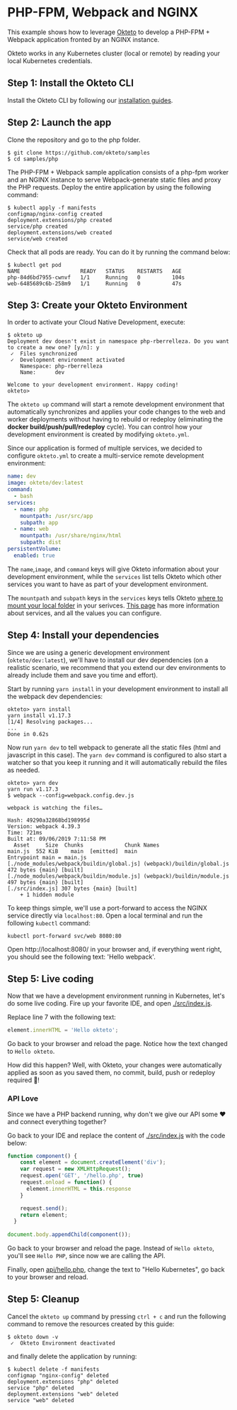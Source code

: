 # PHP-FPM, Webpack and NGINX

This example shows how to leverage [Okteto](https://github.com/okteto/okteto) to develop a PHP-FPM + Webpack application fronted by an NGINX instance.

Okteto works in any Kubernetes cluster (local or remote) by reading your local Kubernetes credentials.

## Step 1: Install the Okteto CLI

Install the Okteto CLI by following our [installation guides](https://okteto.com/docs/getting-started/).


## Step 2: Launch the app

Clone the repository and go to the php folder.

```console
$ git clone https://github.com/okteto/samples
$ cd samples/php
```

The PHP-FPM + Webpack sample application consists of a php-fpm worker and an NGINX instance to serve Webpack-generate static files and proxy the PHP requests. 
Deploy the entire application by using the following command:

```console
$ kubectl apply -f manifests
configmap/nginx-config created
deployment.extensions/php created
service/php created
deployment.extensions/web created
service/web created
```

Check that all pods are ready. You can do it by running the command below:
```
$ kubectl get pod                                                                                      
NAME                   READY   STATUS    RESTARTS   AGE
php-84d6bd7955-cwnvf   1/1     Running   0          104s
web-6485689c6b-258m9   1/1     Running   0          47s
```

## Step 3: Create your Okteto Environment

In order to activate your Cloud Native Development, execute:

```console
$ okteto up
Deployment dev doesn't exist in namespace php-rberrelleza. Do you want to create a new one? [y/n]: y
 ✓  Files synchronized
 ✓  Development environment activated
    Namespace: php-rberrelleza
    Name:      dev

Welcome to your development environment. Happy coding!
okteto>
```

The `okteto up` command will start a remote development environment that automatically synchronizes and applies your code changes to the web and worker deployments without having to rebuild or redeploy (eliminating the **docker build/push/pull/redeploy** cycle). You can control how your development environment is created by modifying `okteto.yml`.

Since our application is formed of multiple services, we decided to configure `okteto.yml` to create a multi-service remote development environment:

```yaml
name: dev
image: okteto/dev:latest
command:
  - bash
services:
  - name: php
    mountpath: /usr/src/app
    subpath: app
  - name: web
    mountpath: /usr/share/nginx/html
    subpath: dist
persistentVolume:
  enabled: true
```

The `name`,`image`, and `command` keys will give Okteto information about your development environment, while the `services` list tells Okteto which other services you want to have as part of your development environment.

The `mountpath` and `subpath` keys in the `services` keys tells Okteto [where to mount your local folder](https://okteto.com/docs/reference/manifest/index.html#mountpath-string-optional) in your serivces.  [This page](https://okteto.com/docs/reference/manifest/index.html#services-object-optional) has more information about services, and all the values you can configure.

## Step 4: Install your dependencies

Since we are using a generic development environment (`okteto/dev:latest`), we'll have to install our dev dependencies (on a realistic scenario, we recommend that you extend our dev environments to already include them and save you time and effort).

Start by running `yarn install` in your development environment to install all the webpack dev dependencies:

```console
okteto> yarn install
yarn install v1.17.3
[1/4] Resolving packages...
...
Done in 0.62s
```

Now run `yarn dev` to tell webpack to generate all the static files (html and javascript in this case). The `yarn dev` command is configured to also start a watcher so that you keep it running and it will automatically rebuild the files as needed. 

```console
okteto> yarn dev
yarn run v1.17.3
$ webpack --config=webpack.config.dev.js

webpack is watching the files…

Hash: 49290a32868bd198995d
Version: webpack 4.39.3
Time: 721ms
Built at: 09/06/2019 7:11:58 PM
  Asset     Size  Chunks             Chunk Names
main.js  552 KiB    main  [emitted]  main
Entrypoint main = main.js
[./node_modules/webpack/buildin/global.js] (webpack)/buildin/global.js 472 bytes {main} [built]
[./node_modules/webpack/buildin/module.js] (webpack)/buildin/module.js 497 bytes {main} [built]
[./src/index.js] 307 bytes {main} [built]
    + 1 hidden module
```

To keep things simple, we'll use a port-forward to access the NGINX service directly via `localhost:80`. Open a local terminal and run the following `kubectl` command:

```console
kubectl port-forward svc/web 8080:80
```

Open http://localhost:8080/ in your browser and, if everything went right, you should see the following text: 'Hello webpack'.

## Step 5: Live coding

Now that we have a development environment running in Kubernetes, let's do some live coding. Fire up your favorite IDE, and open [./src/index.js](src/index.js). 

Replace line 7 with the following text:
```javascript
element.innerHTML = 'Hello okteto';
```
Go back to your browser and reload the page. Notice how the text changed to `Hello okteto`.

How did this happen? Well, with Okteto, your changes were automatically applied as soon as you saved them, no commit, build, push or redeploy required 💪!  

### API Love

Since we have a PHP backend running, why don't we give our API some ❤️ and connect everything together?

Go back to your IDE and replace the content of [./src/index.js](src/index.js) with the code below:

```javascript
function component() {  
    const element = document.createElement('div');
    var request = new XMLHttpRequest();
    request.open('GET', '/hello.php', true)
    request.onload = function() {
      element.innerHTML = this.response
    }

    request.send();
    return element;
  }
  
document.body.appendChild(component());
```

Go back to your browser and reload the page. Instead of `Hello okteto`, you'll see `Hello PHP`, since now we are calling the API.

Finally, open [api/hello.php](api/hello.php), change the text to "Hello Kubernetes", go back to your browser and reload. 

## Step 5: Cleanup

Cancel the `okteto up` command by pressing `ctrl + c` and run the following command to remove the resources created by this guide: 

```console
$ okteto down -v
 ✓  Okteto Environment deactivated

```
 and finally delete the application by running:

```console
$ kubectl delete -f manifests
configmap "nginx-config" deleted
deployment.extensions "php" deleted
service "php" deleted
deployment.extensions "web" deleted
service "web" deleted
```
